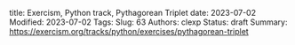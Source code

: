 title: Exercism, Python track, Pythagorean Triplet
date: 2023-07-02
Modified: 2023-07-02
Tags: 
Slug: 63
Authors: clexp
Status: draft
Summary: 
https://exercism.org/tracks/python/exercises/pythagorean-triplet
